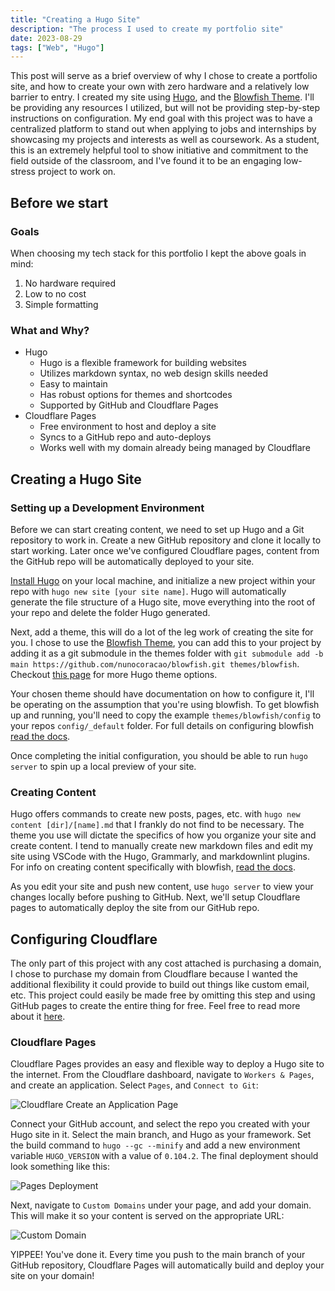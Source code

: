 ```yaml
---
title: "Creating a Hugo Site"
description: "The process I used to create my portfolio site"
date: 2023-08-29
tags: ["Web", "Hugo"]
---
```

This post will serve as a brief overview of why I chose to create a portfolio site, and how to create your own with zero hardware and a relatively low barrier to entry. I created my site using [Hugo](https://gohugo.io/), and the [Blowfish Theme](https://blowfish.page/). I'll be providing any resources I utilized, but will not be providing step-by-step instructions on configuration. My end goal with this project was to have a centralized platform to stand out when applying to jobs and internships by showcasing my projects and interests as well as coursework. As a student, this is an extremely helpful tool to show initiative and commitment to the field outside of the classroom, and I've found it to be an engaging low-stress project to work on.

## Before we start

### Goals

When choosing my tech stack for this portfolio I kept the above goals in mind:

1. No hardware required
2. Low to no cost
3. Simple formatting

### What and Why?

- Hugo
  - Hugo is a flexible framework for building websites
  - Utilizes markdown syntax, no web design skills needed
  - Easy to maintain
  - Has robust options for themes and shortcodes
  - Supported by GitHub and Cloudflare Pages
- Cloudflare Pages
  - Free environment to host and deploy a site
  - Syncs to a GitHub repo and auto-deploys
  - Works well with my domain already being managed by Cloudflare

## Creating a Hugo Site

### Setting up a Development Environment

Before we can start creating content, we need to set up Hugo and a Git repository to work in. Create a new GitHub repository and clone it locally to start working. Later once we've configured Cloudflare pages, content from the GitHub repo will be automatically deployed to your site.

[Install Hugo](https://gohugo.io/installation/) on your local machine, and initialize a new project within your repo with `hugo new site [your site name]`. Hugo will automatically generate the file structure of a Hugo site, move everything into the root of your repo and delete the folder Hugo generated.

Next, add a theme, this will do a lot of the leg work of creating the site for you. I chose to use the [Blowfish Theme](https://blowfish.page/docs/installation/), you can add this to your project by adding it as a git submodule in the themes folder with `git submodule add -b main https://github.com/nunocoracao/blowfish.git themes/blowfish`. Checkout [this page](https://themes.gohugo.io/) for more Hugo theme options.

Your chosen theme should have documentation on how to configure it, I'll be operating on the assumption that you're using blowfish. To get blowfish up and running, you'll need to copy the example `themes/blowfish/config` to your repos `config/_default` folder. For full details on configuring blowfish [read the docs](https://blowfish.page/docs/configuration/#site-configuration).

Once completing the initial configuration, you should be able to run `hugo server` to spin up a local preview of your site.

### Creating Content

Hugo offers commands to create new posts, pages, etc. with `hugo new content [dir]/[name].md` that I frankly do not find to be necessary. The theme you use will dictate the specifics of how you organize your site and create content. I tend to manually create new markdown files and edit my site using VSCode with the Hugo, Grammarly, and markdownlint plugins. For info on creating content specifically with blowfish, [read the docs](https://blowfish.page/docs/content-examples/).

As you edit your site and push new content, use `hugo server` to view your changes locally before pushing to GitHub. Next, we'll setup Cloudflare pages to automatically deploy the site from our GitHub repo.

## Configuring Cloudflare

The only part of this project with any cost attached is purchasing a domain, I chose to purchase my domain from Cloudflare because I wanted the additional flexibility it could provide to build out things like custom email, etc. This project could easily be made free by omitting this step and using GitHub pages to create the entire thing for free. Feel free to read more about it [here](https://pages.github.com/).

### Cloudflare Pages

Cloudflare Pages provides an easy and flexible way to deploy a Hugo site to the internet. From the Cloudflare dashboard, navigate to `Workers & Pages`, and create an application. Select `Pages`, and `Connect to Git`:

![Cloudflare Create an Application Page](development/hugo/cloudflare-init-page.png)

Connect your GitHub account, and select the repo you created with your Hugo site in it. Select the main branch, and Hugo as your framework. Set the build command to `hugo --gc --minify` and add a new environment variable `HUGO_VERSION` with a value of `0.104.2`. The final deployment should look something like this:

![Pages Deployment](development/hugo/cloudflare-deployment.png)

Next, navigate to `Custom Domains` under your page, and add your domain. This will make it so your content is served on the appropriate URL:

![Custom Domain](development/hugo/custom-domain.png)

YIPPEE! You've done it. Every time you push to the main branch of your GitHub repository, Cloudflare Pages will automatically build and deploy your site on your domain!